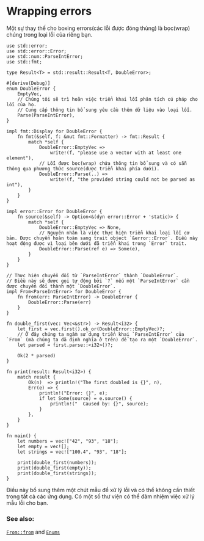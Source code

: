 # Wrapping errors

Một sự thay thế cho boxing errors(các lỗi được đóng thùng) là bọc(wrap) chúng trong loại lỗi của riêng bạn.

```rust,editable
use std::error;
use std::error::Error;
use std::num::ParseIntError;
use std::fmt;

type Result<T> = std::result::Result<T, DoubleError>;

#[derive(Debug)]
enum DoubleError {
    EmptyVec,
    // Chúng tôi sẽ trì hoãn việc triển khai lỗi phân tích cú pháp cho lỗi của họ.
    // Cung cấp thông tin bổ sung yêu cầu thêm dữ liệu vào loại lỗi.
    Parse(ParseIntError),
}

impl fmt::Display for DoubleError {
    fn fmt(&self, f: &mut fmt::Formatter) -> fmt::Result {
        match *self {
            DoubleError::EmptyVec =>
                write!(f, "please use a vector with at least one element"),
            // Lỗi được bọc(wrap) chứa thông tin bổ sung và có sẵn thông qua phương thức source(được triển khai phía dưới).
            DoubleError::Parse(..) =>
                write!(f, "the provided string could not be parsed as int"),
        }
    }
}

impl error::Error for DoubleError {
    fn source(&self) -> Option<&(dyn error::Error + 'static)> {
        match *self {
            DoubleError::EmptyVec => None,
            // Nguyên nhân là việc thực hiện triển khai loại lỗi cơ bản. Được chuyển hoàn toàn sang trait object `&error::Error`. Điều này hoạt động được vì loại bên dưới đã triển khai trong `Error` trait.
            DoubleError::Parse(ref e) => Some(e),
        }
    }
}

// Thực hiện chuyển đổi từ `ParseIntError` thành `DoubleError`.
// Điều này sẽ được gọi tự động bởi `?` nếu một `ParseIntError` cần được chuyển đổi thành một `DoubleError`.
impl From<ParseIntError> for DoubleError {
    fn from(err: ParseIntError) -> DoubleError {
        DoubleError::Parse(err)
    }
}

fn double_first(vec: Vec<&str>) -> Result<i32> {
    let first = vec.first().ok_or(DoubleError::EmptyVec)?;
    // Ở đây chúng ta ngầm sử dụng triển khai `ParseIntError` của `From` (mà chúng ta đã định nghĩa ở trên) để tạo ra một `DoubleError`.
    let parsed = first.parse::<i32>()?;

    Ok(2 * parsed)
}

fn print(result: Result<i32>) {
    match result {
        Ok(n)  => println!("The first doubled is {}", n),
        Err(e) => {
            println!("Error: {}", e);
            if let Some(source) = e.source() {
                println!("  Caused by: {}", source);
            }
        },
    }
}

fn main() {
    let numbers = vec!["42", "93", "18"];
    let empty = vec![];
    let strings = vec!["100.4", "93", "18"];

    print(double_first(numbers));
    print(double_first(empty));
    print(double_first(strings));
}
```

Điều này bổ sung thêm một chút mẫu để xử lý lỗi và có thể không cần thiết trong tất cả các ứng dụng. Có một số thư viện có thể đảm nhiệm việc xử lý mẫu lỗi cho bạn.
### See also:

[`From::from`][from] and [`Enums`][enums]

[from]: https://doc.rust-lang.org/std/convert/trait.From.html
[enums]: ../../custom_types/enum.md
